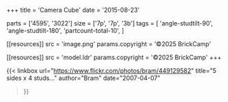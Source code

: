 +++
title = 'Camera Cube'
date  = '2015-08-23'

parts = ['4595', '3022']
size  = ['7p', '7p', '3b']
tags  = [
  'angle-studtilt-90',
  'angle-studtilt-180',
  'partcount-total-10',
]

[[resources]]
src              = 'image.png'
params.copyright = '©2025 BrickCamp'

[[resources]]
src              = 'model.ldr'
params.copyright = '©2025 BrickCamp'
+++

{{< linkbox
    url="https://www.flickr.com/photos/bram/449129582"
    title="5 sides x 4 studs..."
    author="Bram"
    date="2007-04-07"
>}}
